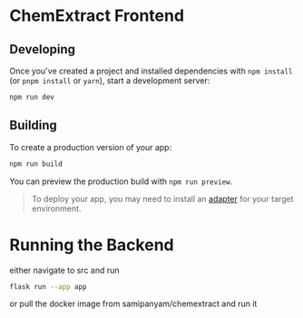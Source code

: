 # ChemExtract Frontend


## Developing

Once you've created a project and installed dependencies with `npm install` (or `pnpm install` or `yarn`), start a development server:

```bash
npm run dev

```

## Building

To create a production version of your app:

```bash
npm run build
```

You can preview the production build with `npm run preview`.

> To deploy your app, you may need to install an [adapter](https://kit.svelte.dev/docs/adapters) for your target environment.


# Running the Backend
either navigate to src and run 

```bash
flask run --app app
```

or pull the docker image from samipanyam/chemextract
and run it 

